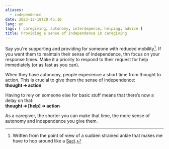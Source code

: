```yaml
---
aliases:
  - independence
date: 2023-12-18T20:45:10
lang: en
tags: [ caregiving, autonomy, interdepence, helping, advice ]
title: Providing a sense of independence in caregiving
---
```


Say you're supporting and providing for someone with reduced mobility[^1]. If you want them to maintain their sense of independence, thn focus on your response times. Make it a priority to respond to their request for help immediately (or as fast as you can).

When they have autonomy, people experience a short time from thought to action. This is crucial to give them the sense of independence:  
**thought ➔ action**

Having to rely on someone else for basic stuff means that there’s now a delay on that:  
**thought ➔ [help] ➔ action**

As a caregiver, the shorter you can make that time, the more sense of autonomy and independence you give them.

[^1]: Written from the point of view of a sudden strained ankle that makes me have to hop around like a [Saci](https://en.wikipedia.org/wiki/Saci_(Brazilian_folklore)).
